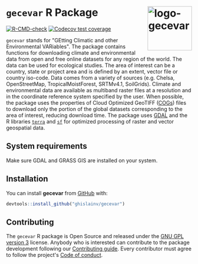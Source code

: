 <!-- README.md is generated from README.Rmd. Please edit that file -->

# `gecevar` R Package <img src="https://ecology.ghislainv.fr/gecevar/logo.svg" align="right" alt="logo-gecevar" width="120" />

[![R-CMD-check](https://github.com/ghislainv/gecevar/workflows/R-CMD-check/badge.svg)](https://github.com/ghislainv/gecevar/actions)
[![Codecov test coverage](https://codecov.io/gh/ghislainv/gecevar/branch/main/graph/badge.svg)](https://app.codecov.io/gh/ghislainv/gecevar?branch=main) 
<!-- [![CRAN Status](https://www.r-pkg.org/badges/version/gecevar)](https://cran.r-project.org/package=gecevar) -->
<!-- [![DOI](https://zenodo.org/badge/DOI/10.5281/zenodo.3253460.svg)](https://doi.org/10.5281/zenodo.3253460) -->
<!-- [![Downloads](https://cranlogs.r-pkg.org/badges/gecevar)](https://cran.r-project.org/package=gecevar) -->

`gecevar` stands for "GEtting Climatic and other Environmental VARiables". The package contains functions for downloading climate and environmental data from open and free online datasets for any region of the world. The data can be used for ecological studies. The area of interest can be a country, state or project area and is defined by an extent, vector file or country iso-code. Data comes from a variety of sources (e.g. Chelsa, OpenStreetMap, TropicalMoistForest, SRTMv4.1, SoilGrids). Climate and environmental data are available as multiband raster files at a resolution and in the coordinate reference system specified by the user. When possible, the package uses the properties of Cloud Optimized GeoTIFF ([COGs](https://www.cogeo.org/)) files to download only the portion of the global datasets corresponding to the area of interest, reducing download time. The package uses [GDAL](https://gdal.org/) and the R libraries [`terra`](https://rspatial.org/) and [`sf`](https://r-spatial.github.io/sf/) for optimized processing of raster and vector geospatial data.

## System requirements

Make sure GDAL and GRASS GIS are installed on your system.

## Installation

You can install **gecevar** from [GitHub](https://github.com/ghislainv/gecevar) with:


```r
devtools::install_github("ghislainv/gecevar")
```

## Contributing

The `gecevar` R package is Open Source and released under the [GNU GPL version 3](https://www.gnu.org/licenses/gpl-3.0.en.html) license. Anybody who is interested can contribute to the package development following our [Contributing guide](CONTRIBUTING.html). Every contributor must agree to follow the project's [Code of conduct](CODE_OF_CONDUCT.html).
